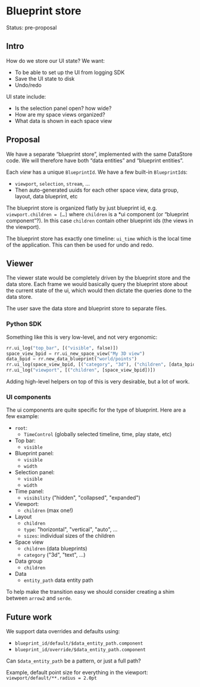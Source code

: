 # Blueprint store
Status: pre-proposal

## Intro
How do we store our UI state? We want:

- To be able to set up the UI from logging SDK
- Save the UI state to disk
- Undo/redo

UI state include:

- Is the selection panel open? how wide?
- How are my space views organized?
- What data is shown in each space view

## Proposal

We have a separate “blueprint store”, implemented with the same DataStore code. We will therefore have both “data entities” and “blueprint entities”.

Each *view* has a unique `BlueprintId`. We have a few built-in `BlueprintId`s:

- `viewport`, `selection`, `stream`, …
- Then auto-generated uuids for each other space view, data group, layout, data blueprint, etc

The blueprint store is organized flatly by just blueprint id, e.g. `viewport.children = […]` where `children` is a *ui component (or “blueprint component”?). In this case `children` contain other blueprint ids (the views in the viewport).

The blueprint store has exactly one timeline: `ui_time` which is the local time of the application. This can then be used for undo and redo.

## Viewer
The viewer state would be completely driven by the blueprint store and the data store. Each frame we would basically query the blueprint store about the current state of the ui, which would then dictate the queries done to the data store.

The user save the data store and blueprint store to separate files.

### Python SDK
Something like this is very low-level, and not very ergonomic:

```py
rr.ui_log("top_bar", [("visible", false)])
space_view_bpid = rr.ui_new_space_view("My 3D view")
data_bpid = rr.new_data_blueprint("world/points")
rr.ui_log(space_view_bpid, [("category", "3d"), ("children", [data_bpid])])
rr.ui_log("viewport", [("children", [space_view_bpid])])
```

Adding high-level helpers on top of this is very desirable, but a lot of work.


### UI components
The ui components are quite specific for the type of blueprint. Here are a few example:

* `root`:
    * `TimeControl` (globally selected timeline, time, play state, etc)
* Top bar:
    * `visible`
* Blueprint panel:
    * `visible`
    * `width`
* Selection panel:
    * `visible`
    * `width`
* Time panel:
    * `visibility` ("hidden", "collapsed", "expanded")
* Viewport:
    * `children` (max one!)
* Layout
    * `children`
    * `type`: "horizontal", "vertical", "auto", …
    * `sizes`: individual sizes of the children
* Space view
    * `children` (data blueprints)
    * `category` ("3d", "text", …)
* Data group
    * `children`
* Data
    * `entity_path` data entity path

To help make the transition easy we should consider creating a shim between `arrow2` and `serde`.


## Future work
We support data overrides and defaults using:

* `blueprint_id/default/$data_entity_path.component`
* `blueprint_id/override/$data_entity_path.component`

Can `$data_entity_path` be a pattern, or just a full path?

Example, default point size for everything in the viewport: `viewport/default/**.radius = 2.0pt`
